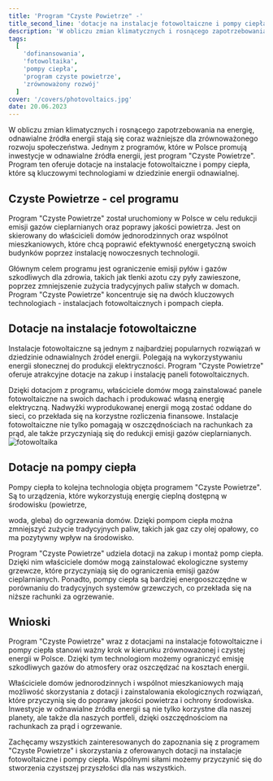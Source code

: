 ```yaml
---
title: 'Program "Czyste Powietrze" -'
title_second_line: 'dotacje na instalacje fotowoltaiczne i pompy ciepła'
description: 'W obliczu zmian klimatycznych i rosnącego zapotrzebowania na energię, odnawialne źródła energii stają się coraz ważniejsze dla zrównoważonego rozwoju społeczeństwa. Jednym z programów, które w Polsce promują inwestycje w odnawialne źródła energii, jest program "Czyste Powietrze". Program ten oferuje dotacje na instalacje fotowoltaiczne i pompy ciepła, które są kluczowymi technologiami w dziedzinie energii odnawialnej.'
tags:
  [
    'dofinansowania',
    'fotowoltaika',
    'pompy ciepła',
    'program czyste powietrze',
    'zrównoważony rozwój'
  ]
cover: '/covers/photovoltaics.jpg'
date: 20.06.2023
---
```


W obliczu zmian klimatycznych i rosnącego zapotrzebowania na energię, odnawialne źródła energii stają się coraz ważniejsze dla zrównoważonego rozwoju społeczeństwa. Jednym z programów, które w Polsce promują inwestycje w odnawialne źródła energii, jest program "Czyste Powietrze". Program ten oferuje dotacje na instalacje fotowoltaiczne i pompy ciepła, które są kluczowymi technologiami w dziedzinie energii odnawialnej.

## Czyste Powietrze - cel programu

Program "Czyste Powietrze" został uruchomiony w Polsce w celu redukcji emisji gazów cieplarnianych oraz poprawy jakości powietrza. Jest on skierowany do właścicieli domów jednorodzinnych oraz wspólnot mieszkaniowych, które chcą poprawić efektywność energetyczną swoich budynków poprzez instalację nowoczesnych technologii.

Głównym celem programu jest ograniczenie emisji pyłów i gazów szkodliwych dla zdrowia, takich jak tlenki azotu czy pyły zawieszone, poprzez zmniejszenie zużycia tradycyjnych paliw stałych w domach. Program "Czyste Powietrze" koncentruje się na dwóch kluczowych technologiach - instalacjach fotowoltaicznych i pompach ciepła.

## Dotacje na instalacje fotowoltaiczne

Instalacje fotowoltaiczne są jednym z najbardziej popularnych rozwiązań w dziedzinie odnawialnych źródeł energii. Polegają na wykorzystywaniu energii słonecznej do produkcji elektryczności. Program "Czyste Powietrze" oferuje atrakcyjne dotacje na zakup i instalację paneli fotowoltaicznych.

Dzięki dotacjom z programu, właściciele domów mogą zainstalować panele fotowoltaiczne na swoich dachach i produkować własną energię elektryczną. Nadwyżki wyprodukowanej energii mogą zostać oddane do sieci, co przekłada się na korzystne rozliczenia finansowe. Instalacje fotowoltaiczne nie tylko pomagają w oszczędnościach na rachunkach za prąd, ale także przyczyniają się do redukcji emisji gazów cieplarnianych.
![fotowoltaika](/covers/photovoltaics.jpg)

## Dotacje na pompy ciepła

Pompy ciepła to kolejna technologia objęta programem "Czyste Powietrze". Są to urządzenia, które wykorzystują energię cieplną dostępną w środowisku (powietrze,

woda, gleba) do ogrzewania domów. Dzięki pompom ciepła można zmniejszyć zużycie tradycyjnych paliw, takich jak gaz czy olej opałowy, co ma pozytywny wpływ na środowisko.

Program "Czyste Powietrze" udziela dotacji na zakup i montaż pomp ciepła. Dzięki nim właściciele domów mogą zainstalować ekologiczne systemy grzewcze, które przyczyniają się do ograniczenia emisji gazów cieplarnianych. Ponadto, pompy ciepła są bardziej energooszczędne w porównaniu do tradycyjnych systemów grzewczych, co przekłada się na niższe rachunki za ogrzewanie.

## Wnioski

Program "Czyste Powietrze" wraz z dotacjami na instalacje fotowoltaiczne i pompy ciepła stanowi ważny krok w kierunku zrównoważonej i czystej energii w Polsce. Dzięki tym technologiom możemy ograniczyć emisję szkodliwych gazów do atmosfery oraz oszczędzać na kosztach energii.

Właściciele domów jednorodzinnych i wspólnot mieszkaniowych mają możliwość skorzystania z dotacji i zainstalowania ekologicznych rozwiązań, które przyczynią się do poprawy jakości powietrza i ochrony środowiska. Inwestycje w odnawialne źródła energii są nie tylko korzystne dla naszej planety, ale także dla naszych portfeli, dzięki oszczędnościom na rachunkach za prąd i ogrzewanie.

Zachęcamy wszystkich zainteresowanych do zapoznania się z programem "Czyste Powietrze" i skorzystania z oferowanych dotacji na instalacje fotowoltaiczne i pompy ciepła. Wspólnymi siłami możemy przyczynić się do stworzenia czystszej przyszłości dla nas wszystkich.
